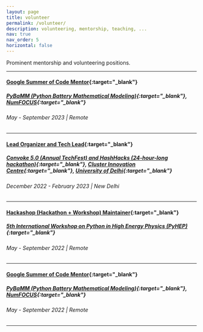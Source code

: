 ```yaml
---
layout: page
title: volunteer
permalink: /volunteer/
description: volunteering, mentorship, teaching, ...
nav: true
nav_order: 5
horizontal: false
---
```


Prominent mentorship and volunteering positions.

---

#### [Google Summer of Code Mentor](https://summerofcode.withgoogle.com){:target="_blank"}
##### [PyBaMM (Python Battery Mathematical Modeling)](https://pybamm.org){:target="_blank"}, [NumFOCUS](https://numfocus.org){:target="_blank"}
###### May - September 2023 | Remote

---

#### [Lead Organizer and Tech Lead](){:target="_blank"}
##### [Convoke 5.0 (Annual TechFest) and HashHacks (24-hour-long hackathon)](https://clusterinnovationcentre.github.io/convoke/2023/){:target="_blank"}, [Cluster Innovation Centre](http://www.cic.du.ac.in){:target="_blank"}, [University of Delhi](http://www.du.ac.in){:target="_blank"}
###### December 2022 - February 2023 | New Delhi

---

#### [Hackashop (Hackathon + Workshop) Maintainer](https://indico.cern.ch/event/1150631/timetable/#20220912.detailed){:target="_blank"}
##### [5th International Workshop on Python in High Energy Physics (PyHEP)](https://indico.cern.ch/event/1150631/){:target="_blank"}
###### May - September 2022 | Remote

---

#### [Google Summer of Code Mentor](https://summerofcode.withgoogle.com){:target="_blank"}
##### [PyBaMM (Python Battery Mathematical Modeling)](https://pybamm.org){:target="_blank"}, [NumFOCUS](https://numfocus.org){:target="_blank"}
###### May - September 2022 | Remote

---

